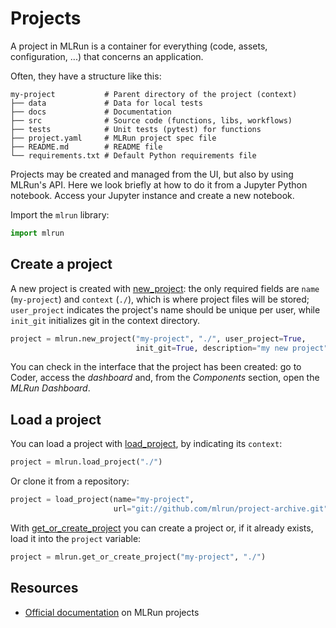 # Projects

A project in MLRun is a container for everything (code, assets, configuration, ...) that concerns an application.

Often, they have a structure like this:
```
my-project           # Parent directory of the project (context)
├── data             # Data for local tests
├── docs             # Documentation
├── src              # Source code (functions, libs, workflows)
├── tests            # Unit tests (pytest) for functions
├── project.yaml     # MLRun project spec file
├── README.md        # README file
└── requirements.txt # Default Python requirements file
```

Projects may be created and managed from the UI, but also by using MLRun's API. Here we look briefly at how to do it from a Jupyter Python notebook. Access your Jupyter instance and create a new notebook.

Import the `mlrun` library:
``` python
import mlrun
```

## Create a project

A new project is created with [new_project](https://docs.mlrun.org/en/latest/api/mlrun.projects.html#mlrun.projects.new_project): the only required fields are `name` (`my-project`) and `context` (`./`), which is where project files will be stored; `user_project` indicates the project's name should be unique per user, while `init_git` initializes git in the context directory.
``` python
project = mlrun.new_project("my-project", "./", user_project=True, 
                            init_git=True, description="my new project")
```

You can check in the interface that the project has been created: go to Coder, access the *dashboard* and, from the *Components* section, open the *MLRun Dashboard*.

## Load a project

You can load a project with [load_project](https://docs.mlrun.org/en/latest/api/mlrun.projects.html#mlrun.projects.load_project), by indicating its `context`:
``` python
project = mlrun.load_project("./")
```

Or clone it from a repository:
``` python
project = load_project(name="my-project",
                       url="git://github.com/mlrun/project-archive.git")
```

With [get_or_create_project](https://docs.mlrun.org/en/latest/api/mlrun.projects.html#mlrun.projects.get_or_create_project) you can create a project or, if it already exists, load it into the `project` variable:
``` python
project = mlrun.get_or_create_project("my-project", "./")
```

## Resources

- [Official documentation](https://docs.mlrun.org/en/latest/projects/project.html) on MLRun projects